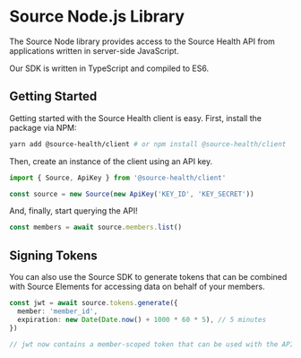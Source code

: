 # Source Node.js Library

The Source Node library provides access to the Source Health API from applications written in server-side JavaScript.

Our SDK is written in TypeScript and compiled to ES6.

## Getting Started

Getting started with the Source Health client is easy. First, install the package via NPM:

```bash
yarn add @source-health/client # or npm install @source-health/client
```

Then, create an instance of the client using an API key.

```typescript
import { Source, ApiKey } from '@source-health/client'

const source = new Source(new ApiKey('KEY_ID', 'KEY_SECRET'))
```

And, finally, start querying the API!

```typescript
const members = await source.members.list()
```

## Signing Tokens

You can also use the Source SDK to generate tokens that can be combined with Source Elements for accessing data on behalf of your members.

```typescript
const jwt = await source.tokens.generate({
  member: 'member_id',
  expiration: new Date(Date.now() + 1000 * 60 * 5), // 5 minutes
})

// jwt now contains a member-scoped token that can be used with the API
```